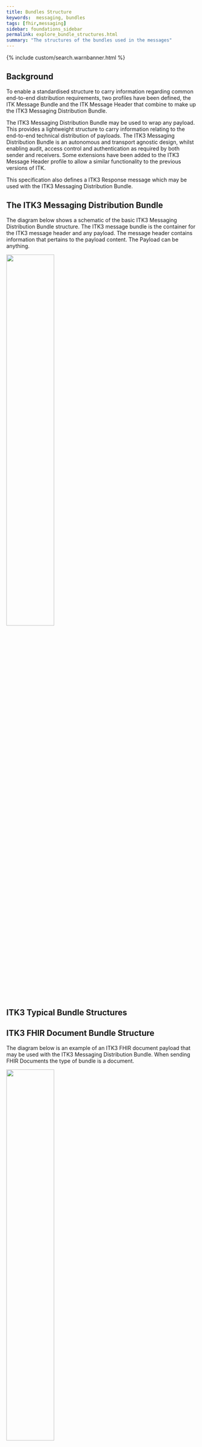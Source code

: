 ```yaml
---
title: Bundles Structure
keywords:  messaging, bundles
tags: [fhir,messaging]
sidebar: foundations_sidebar
permalink: explore_bundle_structures.html
summary: "The structures of the bundles used in the messages"
---
```


{% include custom/search.warnbanner.html %}

## Background ##
To enable a standardised structure to carry information regarding common end-to-end distribution requirements, two profiles have been defined, the ITK Message Bundle and the ITK Message Header that combine to make up the ITK3 Messaging Distribution Bundle. 

The ITK3 Messaging Distribution Bundle may be used to wrap any payload. This provides a lightweight structure to carry information relating to the end-to-end technical distribution of payloads.
The ITK3 Messaging Distribution Bundle is an autonomous and transport agnostic design, whilst enabling audit, access control and authentication as required by both sender and receivers. Some extensions have been added to the ITK3 Message Header profile to allow a similar functionality to the previous versions of ITK. 

This specification also defines a ITK3 Response message which may be used with the ITK3 Messaging Distribution Bundle.

## The ITK3 Messaging Distribution Bundle ##

The diagram below shows a schematic of the basic ITK3 Messaging Distribution Bundle structure. The ITK3 message bundle is the container for the ITK3 message header and any payload. The message header contains information that pertains to the payload content. The Payload can be anything.

<img src="images/explore/ITKBundle.png" style="width:50%;max-width: 50%;">


## ITK3 Typical Bundle Structures ##


## ITK3 FHIR Document Bundle Structure ##

The diagram below is an example of an ITK3 FHIR document payload that may be used with the ITK3 Messaging Distribution Bundle. When sending FHIR Documents the type of bundle is a document.

<img src="images/explore/ITKDocExample.png" style="width:50%;max-width: 50%;">

## ITK3 Response Bundle Structure ##

The diagram below is an example of a ITK Response message structure.
 
<img src="images/explore/BusExample.png" style="width:50%;max-width: 50%;">


## ITK3 Other Payload Bundle Structure ##

The diagram below is an example of the structure used when a payload has an additional bundle and is one of the types listed below:

- message
- transaction
- transaction-response
- batch
- batch-response
- history
- searchset
- collection

<img src="images/explore/ITKPayBundExample.png" style="width:50%;max-width: 50%;">


## The ITK3 Messaging Distribution Bundle Resources ##

This Bundle is a generic bundle for sending any payload.

The Bundle consists of the following FHIR Resource Profiles.

- **[ITK-Message-Bundle-1](https://fhir.nhs.uk/STU3/StructureDefinition/ITK-Message-Bundle-1)** - A NHS Digital Profile of the FHIR Bundle resource.
- **[ITK-MessageHeader-2](https://fhir.nhs.uk/STU3/StructureDefinition/ITK-MessageHeader-2)** - A NHS Digital Profile of the FHIR MessageHeader resource.	
- **[CareConnect-ITK-Header-Practitioner-1](https://fhir.nhs.uk/STU3/StructureDefinition/CareConnect-ITK-Header-Practitioner-1)** - An ITK Header Profile of the FHIR Practitioner resource.
- **[CareConnect-ITK-Header-Organization-1](https://fhir.nhs.uk/STU3/StructureDefinition/CareConnect-ITK-Header-Organization-1)** - An ITK Header Profile of the FHIR Organization resource.
- **Payload - one of the following:**
-- **One or more FHIR Resource.** 
-- **The [ITK-Document-Bundle-1](https://fhir.nhs.uk/STU3/StructureDefinition/ITK-Document-Bundle-1) containing a composition and one or more FHIR Resources.**
-- **The [ITK-Payload-Bundle-1](https://fhir.nhs.uk/STU3/StructureDefinition/ITK-Payload-Bundle-1) containing one or more FHIR Resources.**
 
 
## ITK3 Messaging Distribution Bundle Diagram ##

The diagram shows the referencing between the profiles in the bundle which make up the a typical ITK3 Messaging Distribution Bundle.

<img src="images/explore/send_payload_message.png" style="width: 75%;max-width: 75%;"> 

## ITK3 Messaging Distribution Bundle Example ##

<script src="https://gist.github.com/IOPS-DEV/6d9972c89354a0cdd07714464fdb5698.js"></script>

## ITK3 Response Bundle ##

ITK3 Responses are used to convey information from the receiving system back to the sending system, the messages are clinically agnostic and relay information regarding errors in the received ITK3 Messaging Distribution Bundle, such as a failure in validation due to incorrect structure. This Response message also allows systems to report that a message was received without error. When a message is received without error at the infrastructure or technical layer it may subsequently error later at the business layer.

The Bundle consists of the following FHIR Resource Profiles.

- **[ITK-Message-Bundle-1](https://fhir.nhs.uk/STU3/StructureDefinition/ITK-Message-Bundle-1)** - A NHS Digital Profile of the FHIR Bundle resource.
- **[ITK-MessageHeader-2](https://fhir.nhs.uk/STU3/StructureDefinition/ITK-MessageHeader-2)** - A NHS Digital Profile of the FHIR MessageHeader resource.	
- **[CareConnect-ITK-Header-Practitioner-1](https://fhir.nhs.uk/STU3/StructureDefinition/CareConnect-ITK-Header-Practitioner-1)** - An ITK Header Profile of the FHIR Practitioner resource  
- **[CareConnect-ITK-Header-Organization-1](https://fhir.nhs.uk/STU3/StructureDefinition/CareConnect-ITK-Header-Organization-1)** - An ITK Header Profile of the FHIR Organization resource.
- **[ITK-OperationOutcome-1](https://fhir.nhs.uk/STU3/StructureDefinition/ITK-Ack-OperationOutcome-1)** - A NHS Digital Profile of the OperationOutcome resource


## ITK3 Response Bundle Referencing Diagram ##
The diagram shows the referencing between the profiles in the bundle which make up the ITK3 Response message.

<img src="images/explore/ack_message.png" style="width: 75%;max-width: 75%;"> 

## ITK3 Response Bundle Success Example ##

<script src="https://gist.github.com/IOPS-DEV/7fce3d2e89fb18c91f0581819e1bbaa6.js"></script>


## Extensions Used ##

- **[Extension-ITK-CareSettingType-1](https://fhir.nhs.uk/STU3/StructureDefinition/Extension-ITK-CareSettingType-1)** - An NHS Digital extension to header resource to allow the details care setting type that the document was sent from.
- **[Extension-ITK-MessageHandling-2](https://fhir.nhs.uk/STU3/StructureDefinition/Extension-ITK-MessageHandling-2)** - An NHS Digital complex extension to the MessageHeader resource to support the ITK message handling key.
- **[Extension-ITK-SenderReference-1](https://fhir.nhs.uk/STU3/StructureDefinition/Extension-ITK-SenderReference-1)** -An NHS Digital extension to the MessageHeader resource to support a local sender reference.
- **[Extension-CareConnect-NHSCommunication-1](https://fhir.hl7.org.uk/STU3/StructureDefinition/Extension-CareConnect-NHSCommunication-1)** - A CareConnect extension to Patient and Practitioner resources to carry language information suitable for NHS use.
- **[Extension-CareConnect-MainLocation-1](https://fhir.hl7.org.uk/STU3/StructureDefinition/Extension-CareConnect-MainLocation-1)** - A CareConnect extension to the Location resource to allow the main location to be carried/indicated.
- **[organization-period](http://hl7.org/fhir/StructureDefinition/organization-period)** - An HL7 common extension to the Organization resource allows the periods of time to be associated with the organization.















